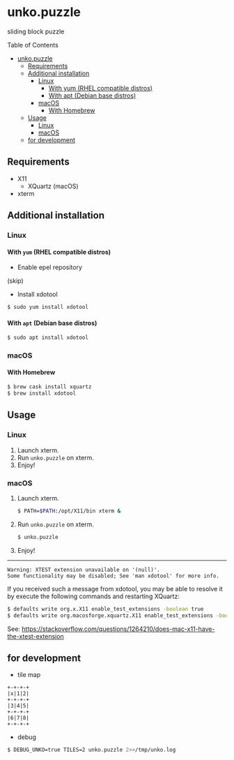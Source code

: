 # unko.puzzle

sliding block puzzle

Table of Contents

<!--ts-->
* [unko.puzzle](doc/unko.puzzle.md#unkopuzzle)
   * [Requirements](doc/unko.puzzle.md#requirements)
   * [Additional installation](doc/unko.puzzle.md#additional-installation)
      * [Linux](doc/unko.puzzle.md#linux)
         * [With yum (RHEL compatible distros)](doc/unko.puzzle.md#with-yum-rhel-compatible-distros)
         * [With apt (Debian base distros)](doc/unko.puzzle.md#with-apt-debian-base-distros)
      * [macOS](doc/unko.puzzle.md#macos)
         * [With Homebrew](doc/unko.puzzle.md#with-homebrew)
   * [Usage](doc/unko.puzzle.md#usage)
      * [Linux](doc/unko.puzzle.md#linux-1)
      * [macOS](doc/unko.puzzle.md#macos-1)
   * [for development](doc/unko.puzzle.md#for-development)

<!-- Created by https://github.com/ekalinin/github-markdown-toc -->
<!-- Added by: runner, at: Mon Apr 11 15:08:44 UTC 2022 -->

<!--te-->

## Requirements

- X11
    - XQuartz (macOS)
- xterm

## Additional installation

### Linux

#### With `yum` (RHEL compatible distros)

* Enable epel repository

(skip)

* Install xdotool

```sh
$ sudo yum install xdotool
```

#### With `apt` (Debian base distros)

```sh
$ sudo apt install xdotool
```

### macOS

#### With Homebrew

```sh
$ brew cask install xquartz
$ brew install xdotool
```

## Usage

### Linux

1. Launch xterm.
1. Run `unko.puzzle` on xterm.
1. Enjoy!

### macOS

1. Launch xterm.
    ```sh
    $ PATH=$PATH:/opt/X11/bin xterm &
    ```
1. Run `unko.puzzle` on xterm.
    ```sh
    $ unko.puzzle
    ```
1. Enjoy!

---

```
Warning: XTEST extension unavailable on '(null)'.
Some functionality may be disabled; See 'man xdotool' for more info.
```

If you received such a message from xdotool, you may be able to resolve it by execute the following commands and restarting XQuartz:

```sh
$ defaults write org.x.X11 enable_test_extensions -boolean true
$ defaults write org.macosforge.xquartz.X11 enable_test_extensions -boolean true
```

See: https://stackoverflow.com/questions/1264210/does-mac-x11-have-the-xtest-extension

## for development

- tile map

```
+-+-+-+
|x|1|2|
+-+-+-+
|3|4|5|
+-+-+-+
|6|7|8|
+-+-+-+
```

- debug

```sh
$ DEBUG_UNKO=true TILES=2 unko.puzzle 2>>/tmp/unko.log
```
